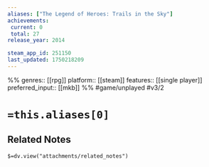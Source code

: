 ```yaml
---
aliases: ["The Legend of Heroes: Trails in the Sky"]
achievements:
 current: 0
 total: 27
release_year: 2014

steam_app_id: 251150
last_updated: 1750218209
---
```

%%
genres:: [[rpg]]
platform:: [[steam]]
features:: [[single player]]
preferred_input:: [[mkb]]
%%
#game/unplayed
#v3/2

# `=this.aliases[0]`
## Related Notes
`$=dv.view("attachments/related_notes")`